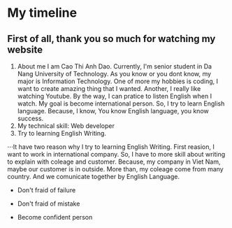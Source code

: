 # My timeline
## First of all, thank you so much for watching my website
1. About me
I am Cao Thi Anh Dao. Currently, I'm senior student in Da Nang University of Technology.
As you know or you dont know, my major is Information Technology.
One of more my hobbies is coding, I want to create amazing thing that I wanted.
Another, I really like watching Youtube. By the way, I can pratice to listen English when I watch. 
My goal is become international person. So, I try to learn English language. Because, I know, You know English language, you know success.
2. My technical skill: Web developer
3. Try to learning English Writing.

⋅⋅⋅It have two reason why I try to learning English Writing. First reasion, I want to work in international company. So, I have to more skill about writing to explain with coleage and customer. Because, my company in Viet Nam, maybe our customer is in outside. More than, my coleage come from many country. And we comunicate together by English Language.


* Don't fraid of failure
- Don't fraid of mistake
+ Become confident person
